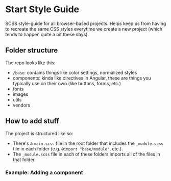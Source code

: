 # Start Style Guide
SCSS style-guide for all browser-based projects. Helps keep us from having to recreate the same CSS styles everytime we create a new project (which tends to happen quite a bit these days).

## Folder structure
The repo looks like this:
- `/base`: contains things like color settings, normalized styles
- components: kinda like directives in Angular, these are things you typically use on their own (like buttons, forms, etc.)
- fonts
- images
- utils
- vendors

## How to add stuff
The project is structured like so:
- There's a `main.scss` file in the root folder that includes the `_module.scss` file in each folder (e.g. `@import "base/module"`, etc.).
- The `_module.scss` file in each of these folders imports all of the files in that folder.

### Example: Adding a component
